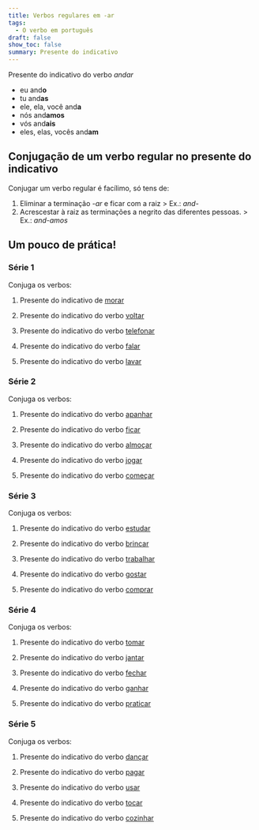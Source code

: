 ```yaml
---
title: Verbos regulares em -ar
tags:
  - O verbo em português
draft: false
show_toc: false
summary: Presente do indicativo
---
```

<article>
  
  Presente do indicativo do verbo *andar* 
- eu and**o**
- tu and**as**
- ele, ela, você and**a**
- nós and**amos**
- vós and**ais**
- eles, elas, vocês and**am**

</article>

## Conjugação de um verbo regular no presente do indicativo

Conjugar um verbo regular é facílimo, só tens de:
1. Eliminar a terminação *-ar* e ficar com a raiz > Ex.: *and-*
2. Acrescestar à raiz as terminações a negrito das diferentes pessoas. > Ex.: *and-amos*

## Um pouco de prática!
 
### Série 1

Conjuga os verbos:

1. Presente do indicativo de [morar](https://www.verbos-portugueses.info/pt/praticar/tempos.html#622:morar/1)

2. Presente do indicativo do verbo [voltar](https://www.verbos-portugueses.info/pt/praticar/tempos.html#214:voltar/1)

3. Presente do indicativo do verbo [telefonar](https://www.verbos-portugueses.info/pt/praticar/tempos.html#1110:telefonar/1)

4. Presente do indicativo do verbo [falar](https://www.verbos-portugueses.info/pt/praticar/tempos.html#141:falar/1)

5. Presente do indicativo do verbo [lavar](https://www.verbos-portugueses.info/pt/praticar/tempos.html#282:lavar/1)

### Série 2

Conjuga os verbos:

1. Presente do indicativo do verbo [apanhar](https://www.verbos-portugueses.info/pt/praticar/tempos.html#635:apanhar/1)

2. Presente do indicativo do verbo [ficar](https://www.verbos-portugueses.info/pt/praticar/tempos.html#181:ficar/1)

3. Presente do indicativo do verbo [almoçar](https://www.verbos-portugueses.info/pt/praticar/tempos.html#1100:almocar/1)

4. Presente do indicativo do verbo [jogar](https://www.verbos-portugueses.info/pt/praticar/tempos.html#223:jogar/1)

5. Presente do indicativo do verbo [começar](https://www.verbos-portugueses.info/pt/praticar/tempos.html#263:comecar/1)

### Série 3

Conjuga os verbos:

1. Presente do indicativo do verbo [estudar](https://www.verbos-portugueses.info/pt/praticar/tempos.html#468:estudar/1) 

2. Presente do indicativo do verbo [brincar](https://www.verbos-portugueses.info/pt/praticar/tempos.html#790:brincar/1)

3. Presente do indicativo do verbo [trabalhar](https://www.verbos-portugueses.info/pt/praticar/tempos.html#155:trabalhar/1)

4. Presente do indicativo do verbo [gostar](https://www.verbos-portugueses.info/pt/praticar/tempos.html#169:gostar/1)

5. Presente do indicativo do verbo [comprar](https://www.verbos-portugueses.info/pt/praticar/tempos.html#267:comprar/1)

### Série 4

Conjuga os verbos:

1. Presente do indicativo do verbo [tomar](https://www.verbos-portugueses.info/pt/praticar/tempos.html#157:tomar/1)

2. Presente do indicativo do verbo [jantar](https://www.verbos-portugueses.info/pt/praticar/tempos.html#634:jantar/1)

3. Presente do indicativo do verbo [fechar](https://www.verbos-portugueses.info/pt/praticar/tempos.html#222:fechar/1)

4. Presente do indicativo do verbo [ganhar](https://www.verbos-portugueses.info/pt/praticar/tempos.html#278:ganhar/1)

5. Presente do indicativo do verbo [praticar](https://www.verbos-portugueses.info/pt/praticar/tempos.html#333:praticar/1)

### Série 5

Conjuga os verbos:

1. Presente do indicativo do verbo [dançar](https://www.verbos-portugueses.info/pt/praticar/tempos.html#149:dancar/1)

2. Presente do indicativo do verbo [pagar](https://www.verbos-portugueses.info/pt/praticar/tempos.html#167:pagar/1)

3. Presente do indicativo do verbo [usar](https://www.verbos-portugueses.info/pt/praticar/tempos.html#179:usar/1)

4. Presente do indicativo do verbo [tocar](https://www.verbos-portugueses.info/pt/praticar/tempos.html#202:tocar/1)

5. Presente do indicativo do verbo [cozinhar](https://www.verbos-portugueses.info/pt/praticar/tempos.html#221:cozinhar/1)
